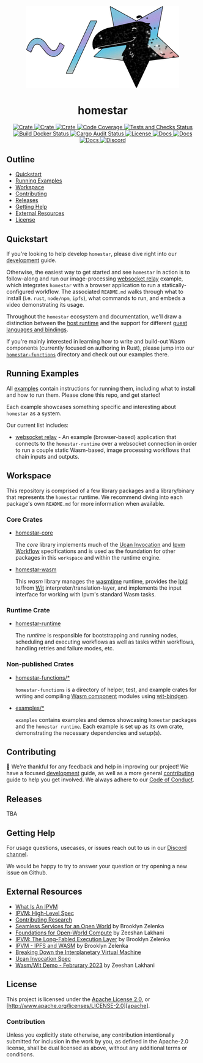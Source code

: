 <div align="center">
  <a href="https://github.com/ipvm-wg/homestar" target="_blank">
    <img src="https://raw.githubusercontent.com/ipvm-wg/homestar/main/assets/mascot_full_transparent.png" alt="Homestar logo" width="400"></img>
  </a>

  <h1 align="center">homestar</h1>

  <p>
    <a href="https://crates.io/crates/homestar-core">
      <img src="https://img.shields.io/crates/v/homestar-core?label=crates" alt="Crate">
    </a>
    <a href="https://crates.io/crates/homestar-wasm">
      <img src="https://img.shields.io/crates/v/homestar-wasm?label=crates" alt="Crate">
    </a>
    <a href="https://crates.io/crates/homestar-runtime">
      <img src="https://img.shields.io/crates/v/homestar-runtime?label=crates" alt="Crate">
    </a>
    <a href="https://codecov.io/gh/ipvm-wg/homestar">
      <img src="https://codecov.io/gh/ipvm-wg/homestar/branch/main/graph/badge.svg?token=SOMETOKEN" alt="Code Coverage"/>
    </a>
    <a href="https://github.com/ipvm-wg/homestar/actions/workflows/tests_and_checks.yml">
      <img src="https://github.com/ipvm-wg/homestar/actions/workflows/tests_and_checks.yml/badge.svg" alt="Tests and Checks Status">
    </a>
    <a href="https://github.com/ipvm-wg/homestar/actions/workflows/docker.yml">
      <img src="https://github.com/ipvm-wg/homestar/actions/workflows/docker.yml/badge.svg" alt="Build Docker Status">
    </a>
    <a href="https://github.com/ipvm-wg/homestar/actions/workflows/audit.yml">
      <img src="https://github.com/ipvm-wg/homestar/actions/workflows/audit.yml/badge.svg" alt="Cargo Audit Status">
    </a>
    <a href="https://github.com/ipvm-wg/homestar/blob/main/LICENSE">
      <img src="https://img.shields.io/badge/License-Apache%202.0-blue.svg" alt="License">
    </a>
    <a href="https://docs.rs/homestar-core">
      <img src="https://img.shields.io/static/v1?label=Docs&message=core.docs.rs&color=pink" alt="Docs">
    </a>
    <a href="https://docs.rs/homestar-wasm">
      <img src="https://img.shields.io/static/v1?label=Docs&message=wasm.docs.rs&color=pink" alt="Docs">
    </a>
    <a href="https://docs.rs/homestar-runtime">
      <img src="https://img.shields.io/static/v1?label=Docs&message=runtime.docs.rs&color=pink" alt="Docs">
    </a>
    <a href="https://fission.codes/discord">
      <img src="https://img.shields.io/static/v1?label=Discord&message=join%20us!&color=mediumslateblue" alt="Discord">
    </a>
  </p>
</div>

##

## Outline

- [Quickstart](#quickstart)
- [Running Examples](#running-examples)
- [Workspace](#workspace)
- [Contributing](#contributing)
- [Releases](#releases)
- [Getting Help](#getting-help)
- [External Resources](#external-resources)
- [License](#license)

## Quickstart

If you're looking to help develop `homestar`, please dive right into our
[development](./DEVELOPMENT.md) guide.

Otherwise, the easiest way to get started and see `homestar` in action is to
follow-along and run our image-processing
[websocket relay](./examples/websocket-relay) example, which integrates
`homestar` with a browser application to run a
statically-configured workflow. The associated `README.md` walks through
what to install (i.e. `rust`, `node/npm`, `ipfs`), what commands
to run, and embeds a video demonstrating its usage.

Throughout the `homestar` ecosystem and documentation, we'll draw a distinction
between the [host runtime][host-runtime] and the support for different
[guest languages and bindings][guest].

If you're mainly interested in learning how to write and build-out Wasm
components (currently focused on authoring in Rust), please jump into
our [`homestar-functions`](./homestar-functions) directory and check out
our examples there.

## Running Examples

All [examples](./examples) contain instructions for running
them, including what to install and how to run them. Please clone this repo,
and get started!

Each example showcases something specific and interesting about `homestar`
as a system.

Our current list includes:

- [websocket relay](./examples/websocket-relay/README.md) - An example
  (browser-based) application that connects to the `homestar-runtime` over a
  websocket connection in order to run a couple static Wasm-based, image
  processing workflows that chain inputs and outputs.

## Workspace

This repository is comprised of a few library packages and a library/binary that
represents the `homestar` runtime. We recommend diving into each package's own
`README.md` for more information when available.

### Core Crates

- [homestar-core](./homestar-core)

  The *core* library implements much of the [Ucan Invocation][ucan-invocation]
  and [Ipvm Workflow][ipvm-workflow-spec] specifications and is used as the
  foundation for other packages in this `workspace` and within the runtime
  engine.

- [homestar-wasm](./homestar-wasm)

  This *wasm* library manages the [wasmtime][wasmtime] runtime, provides the
  [Ipld][ipld] to/from [Wit][wit] interpreter/translation-layer, and implements
  the input interface for working with Ipvm's standard Wasm tasks.

### Runtime Crate

- [homestar-runtime](./homestar-runtime)

  The *runtime* is responsible for bootstrapping and running nodes, scheduling
  and executing workflows as well as tasks within workflows, handling retries
  and failure modes, etc.

### Non-published Crates

- [homestar-functions/*](./homestar-functions)

  `homestar-functions` is a directory of helper, test, and example crates for
  writing and compiling [Wasm component][wasm-component] modules using
  [wit-bindgen][wit-bindgen].

- [examples/*](./examples)

  `examples` contains examples and demos showcasing `homestar` packages
  and the `homestar runtime`. Each example is set up as its own crate,
  demonstrating the necessary dependencies and setup(s).

## Contributing

:balloon: We're thankful for any feedback and help in improving our project!
We have a focused [development](./DEVELOPMENT.md) guide, as well as a
more general [contributing](./CONTRIBUTING.md) guide to help you get involved.
We always adhere to our [Code of Conduct](./CODE_OF_CONDUCT.md).

## Releases

TBA

## Getting Help

For usage questions, usecases, or issues reach out to us in our [Discord channel](https://fission.codes/discord).

We would be happy to try to answer your question or try opening a new issue on Github.

## External Resources

- [What Is An IPVM][ipvm-wg]
- [IPVM: High-Level Spec][ipvm-spec]
- [Contributing Research][research]
- [Seamless Services for an Open World][seamless-services] by Brooklyn Zelenka
- [Foundations for Open-World Compute][foundations-for-openworld-compute] by Zeeshan Lakhani
- [IPVM: The Long-Fabled Execution Layer][cod-ipvm] by Brooklyn Zelenka
- [IPVM - IPFS and WASM][ipfs-thing-ipvm] by Brooklyn Zelenka
- [Breaking Down the Interplanetary Virtual Machine][blog-1]
- [Ucan Invocation Spec][ucan-invocation]
- [Wasm/Wit Demo - Februrary 2023][demo-1] by Zeeshan Lakhani

## License

This project is licensed under the [Apache License 2.0](./LICENSE), or
[http://www.apache.org/licenses/LICENSE-2.0][apache].

### Contribution

Unless you explicitly state otherwise, any contribution intentionally
submitted for inclusion in the work by you, as defined in the Apache-2.0
license, shall be dual licensed as above, without any additional terms or
conditions.

[apache]: https://www.apache.org/licenses/LICENSE-2.0
[blog-1]: https://fission.codes/blog/ipfs-thing-breaking-down-ipvm/
[cod-ipvm]: https://www.youtube.com/watch?v=3y1RB8wt_YY
[demo-1]: https://www.loom.com/share/3204037368fe426ba3b4c952b0691c5c
[foundations-for-openworld-compute]: https://youtu.be/dRz5mau6fsY
[guest]: https://github.com/bytecodealliance/wit-bindgen#supported-guest-languages
[host-runtime]: https://github.com/bytecodealliance/wit-bindgen#host-runtimes-for-components
[ipfs-thing-ipvm]: https://www.youtube.com/watch?v=rzJWk1nlYvs
[ipld]: https://ipld.io/
[ipvm-spec]: https://github.com/ipvm-wg/spec
[ipvm-wg]: https://github.com/ipvm-wg
[ipvm-workflow-spec]: https://github.com/ipvm-wg/workflow
[mit]: http://opensource.org/licenses/MIT
[research]: https://github.com/ipvm-wg/research
[seamless-services]: https://youtu.be/Kr3B3sXh_VA
[ucan-invocation]: https://github.com/ucan-wg/invocation
[wasm-component]: https://github.com/WebAssembly/component-model
[wasmtime]: https://github.com/bytecodealliance/wasmtime
[wit]: https://github.com/WebAssembly/component-model/blob/main/design/mvp/WIT.md
[wit-bindgen]: https://github.com/bytecodealliance/wit-bindgen
